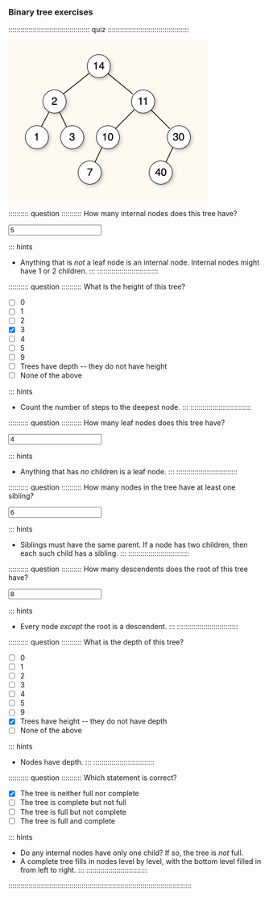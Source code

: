 
### Binary tree exercises

:::::::::::::::::::::::::::::::::::::::: quiz ::::::::::::::::::::::::::::::::::::::::

![Here's an example binary tree](images/BintreeExercise.png)

:::::::::: question ::::::::::
How many internal nodes does this tree have?

<input type="text" value="5"/>

::: hints
- Anything that is *not* a leaf node is an
internal node. Internal nodes might have 1 or 2 children.
:::
::::::::::::::::::::::::::::::



:::::::::: question ::::::::::
What is the height of this tree?

- [ ] 0
- [ ] 1
- [ ] 2
- [x] 3
- [ ] 4
- [ ] 5
- [ ] 9
- [ ] Trees have depth -- they do not have height
- [ ] None of the above

::: hints
- Count the number of steps to the deepest node.
:::
::::::::::::::::::::::::::::::



:::::::::: question ::::::::::
How many leaf nodes does this tree have?

<input type="text" value="4"/>

::: hints
- Anything that has *no* children is a leaf node.
:::
::::::::::::::::::::::::::::::



:::::::::: question ::::::::::
How many nodes in the tree have at least one sibling?

<input type="text" value="6"/>

::: hints
- Siblings must have the same parent. If a node has two
children, then each such child has a sibling.
:::
::::::::::::::::::::::::::::::



:::::::::: question ::::::::::
How many descendents does the root of this tree have?

<input type="text" value="8"/>

::: hints
- Every node *except* the root is a descendent.
:::
::::::::::::::::::::::::::::::



:::::::::: question ::::::::::
What is the depth of this tree?

- [ ] 0
- [ ] 1
- [ ] 2
- [ ] 3
- [ ] 4
- [ ] 5
- [ ] 9
- [x] Trees have height -- they do not have depth
- [ ] None of the above
</ul>

::: hints
- Nodes have depth.
:::
::::::::::::::::::::::::::::::



:::::::::: question ::::::::::
Which statement is correct?

- [x] The tree is neither full nor complete
- [ ] The tree is complete but not full
- [ ] The tree is full but not complete
- [ ] The tree is full and complete

::: hints
- Do any internal nodes have only one child? If so, the
tree is *not* full.
- A complete tree fills in nodes level by level, with the
bottom level filled in from left to right.
:::
::::::::::::::::::::::::::::::

::::::::::::::::::::::::::::::::::::::::::::::::::::::::::::::::::::::::::::::::::::::::::

